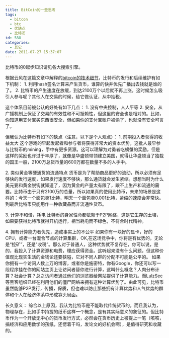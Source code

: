 ```yaml
---
title: BitCoin的一些思考
tags:
  - bitcon
  - btc
  - 优缺点
  - 比特币
id: 588
categories:
  - 其它
date: 2011-07-27 15:37:07
---
```


比特币的0起步知识请见各大搜索引擎。

根据云风在这篇文章中解释的[bitcoin的技术细节](http://blog.codingnow.com/2011/05/bitcoin.html)，比特币的发行和后续维护有如下机制：
1\. 利用hash签名计算来产生货币，谁算的快并优先广播出去钱就是谁的了。
2\. 比特币的产生速度在放缓，到达2100万个以后就不再上涨，这时候怎么吸引人参与呢？其他人在交易的时候，给它做认证，从中抽税。

这个体系目前被公认的好处有如下几点：
1\. 没有中央控制，人人平等
2\. 安全，从广播机制上保证了交易的有效性和不可抵赖性，但这里的安全也是相对的。比如，你知道用支付宝买东西很安全，但如果你的支付宝账户被偷了，也就没有安全可言了。

但我认为比特币有如下的缺点（注意，以下是个人观点）：
1\. 前期投入者获得的收益太大
   这个游戏的早起发起者和参与者将获得非常大的资本优势，这批人最早参与比特币的mining，手中有更多资源。这可以理解为对勇者吃螃蟹的奖励，但是这样的奖励也许过于丰厚了，就像是华盛顿带领建立美国，就得让华盛顿当了独裁的国王一般，2100万总货币量的600万都在数量不多的人手中。 

2\. 类似黄金等硬通货的流通特点
   货币是为了帮助商品更好的流动，所以必须有足够快的发行速度，如果发行速度不够快，那么通货就会发生紧缩。想想当时为什么美元要和黄金脱钩就知道了，因为黄金的产量太有限了，跟不上生产和流通的需要。比特币由于只有2100万的总量，所以如果真的使用比特币，未来的场景是这样的：今天一个面包卖1比特，明天一个面包卖0.001比特，紧缩的速度会非常快。到最后比特币只能用作一种收藏品而非流通性货币。

3\. 计算不和谐，耗电
   比特币的身家性命都依赖于P2P网络，这是它生存的土壤，如果要获得比特币就得开机运行，相当耗电而不绿色，不符合时代精神。

4\. 拥有计算能力者优先，造成事实上的不公平
   如果你有一块好的显卡，好的CPU，或者一台混合节点的计算集群，OK,在这场竞争中，你将是有优势的，无论是“挖矿”，还是"收税”。那么对于普通人，这种优势就不复存在，你可以说，是的，我投入了计算资源和电费，理应获得资金。这听起来没有什么问题，但这种价值观比现实生活的金钱论还要狭隘，它对不同人群的分配不可能是公平的。
   如果你拥有一个访问人数上万的博客，或者你是施密特，你有Google，你还可以写一段程序挂在你的网站主页上让访问者替你进行计算，这叫什么概念？人肉分布计算？社会计算？总之访问者通过他们的浏览器给网站提供了计算能力。而LulzSec等黑客组织已经在利用他们的僵尸网络来拥有这种计算优势了。由此可见，比特币虽然能够P2P发行，传播，保质，但也难以防止那些拥有计算优势和人气优势的群体和个人在经济体系中形成寡头局面。

长久意义：
综合以上原因，我认为比特币是不能取代传统货币的，而且我认为，物理存在，比如手中持握的纸币这样一个概念，是有其实际意义的象征的。但比特币作为一个开放无中心的货币发行方式，必然会在货币历史上被提上一笔（咳咳，搞经济和应用数学的孩纸，还愣着干吗，发论文的好机会啊），是值得研究和收藏的。